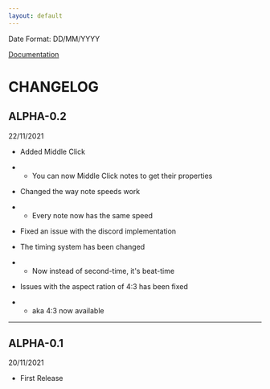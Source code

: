 ```yaml
---
layout: default
---
```


Date Format: DD/MM/YYYY

[Documentation](./index)

# CHANGELOG

## ALPHA-0.2
22/11/2021

- Added Middle Click
- - You can now Middle Click notes to get their properties

- Changed the way note speeds work
- - Every note now has the same speed

- Fixed an issue with the discord implementation

- The timing system has been changed
- - Now instead of second-time, it's beat-time

- Issues with the aspect ration of 4:3 has been fixed
- - aka 4:3 now available

* * *

## ALPHA-0.1
20/11/2021

- First Release